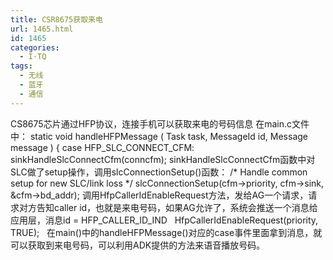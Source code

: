```yaml
---
title: CSR8675获取来电
url: 1465.html
id: 1465
categories:
  - I·TQ
tags:
  - 无线
  - 蓝牙
  - 通信
---
```


CS8675芯片通过HFP协议，连接手机可以获取来电的号码信息 在main.c文件中： static void handleHFPMessage ( Task task, MessageId id, Message message ) { case HFP\_SLC\_CONNECT_CFM: sinkHandleSlcConnectCfm(conncfm); sinkHandleSlcConnectCfm函数中对SLC做了setup操作，调用slcConnectionSetup()函数： /\* Handle common setup for new SLC/link loss */ slcConnectionSetup(cfm->priority, cfm->sink, &cfm->bd_addr); 调用HfpCallerIdEnableRequest方法，发给AG一个请求，请求对方告知caller id，也就是来电号码，如果AG允许了，系统会推送一个消息给应用层，消息id = HFP\_CALLER\_ID_IND   HfpCallerIdEnableRequest(priority, TRUE);   在main()中的handleHFPMessage()对应的case事件里面拿到消息，就可以获取到来电号码，可以利用ADK提供的方法来语音播放号码。